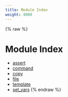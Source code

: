 ```yaml
---
title: Module Index
weight: 4000
---
```


{% raw %}
# Module Index

- [assert](./assert.html)
- [command](./command.html)
- [copy](./copy.html)
- [file](./file.html)
- [template](./template.html)
- [set_vars](./set_vars.html)
{% endraw %}